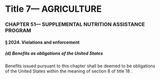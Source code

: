 
# Title 7— AGRICULTURE
### CHAPTER 51— SUPPLEMENTAL NUTRITION ASSISTANCE PROGRAM
#### § 2024. Violations and enforcement
##### (d) Benefits as obligations of the United States

Benefits issued pursuant to this chapter shall be deemed to be obligations of the United States within the meaning of section 8 of title 18 .

